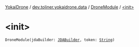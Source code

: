 [YokaiDrone](../../index.md) / [dev.toliner.yokaidrone.data](../index.md) / [DroneModule](index.md) / [&lt;init&gt;](./-init-.md)

# &lt;init&gt;

`DroneModule(jdaBuilder: `[`JDABuilder`](https://ci.dv8tion.net/job/JDA/javadoc/net/dv8tion/jda/api/JDABuilder.html)`, token: `[`String`](https://kotlinlang.org/api/latest/jvm/stdlib/kotlin/-string/index.html)`)`